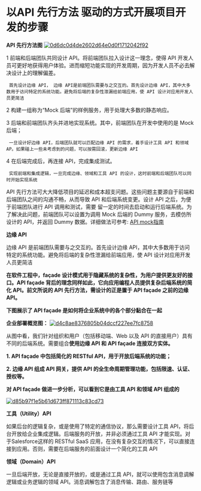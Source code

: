 # 以API 先行方法 驱动的方式开展项目开发的步骤

**API 先行方法图**
<a href="https://ibb.co/Cs8C3vj"><img src="https://i.ibb.co/6Jw97bK/0d6dc0d4de2602d64e0d0f1712042f92.jpg" alt="0d6dc0d4de2602d64e0d0f1712042f92" border="0"></a>

  1  前端和后端团队共同设计 API。将前端团队拉入设计这一理念，使得 API 开发人员可更好地获得用户体验。进而缩短功能实现的开发周期，因为开发人员不必去解决设计上的理解偏差。    
     
     首先设计边缘 API， 边缘 API是前端团队需要与之交互的。首先设计边缘 API，其中大多数用于访问特定的系统功能。避免将后端的复杂性泄漏给前端应用，使 API 设计对应用开发人员更简洁
  
  2  构建一组称为“Mock 后端”的样例服务，用于处理大多数的静态响应。
  
  3  后端和前端团队齐头并进地实现系统。其中，前端团队在开发中使用的是 Mock 后端；     
     
     一旦设计好边缘 API，后端团队就可以匹配边缘 API 的需求，着手设计工具 API 和领域 AP。如果碰上一些未考虑到的问题，可以按需回滚，更新边缘 API
  
  4  在后端完成后，再连接 API，完成集成测试。     
     
     实现前端和集成逻辑，一旦完成边缘、领域和工具 API 的设计，这时前端和后端团队可以同时开始实现系统

  
  API 先行方法可大大降低项目的延迟和成本超支问题。这些问题主要源自于前端和后端团队之间的沟通不畅，从而导致 API 和后端系统变更。设计 API 之后，为便于前端团队进行 API 调用和测试，需要
  留一定的时间去启动和运行后端系统。为了解决此问题，前端团队可以设置为调用 Mock 后端的 Dummy 服务，去模仿所设计的 API，并返回 Dummy 数据。详细做法可参考: [API mock指南](https://stoplight.io/mock-api-guide/basics/)

**边缘 API**

边缘 API 是前端团队需要与之交互的。首先设计边缘 API，其中大多数用于访问特定的系统功能。避免将后端的复杂性泄漏给前端应用，使 API 设计对应用开发人员更简洁

**在软件工程中，façade 设计模式用于隐藏系统的复杂性，为用户提供更友好的接口。API façade 背后的理念同样如此，它向应用编程人员提供复杂后端系统的简化 API。前文所说的 API 先行方法，需设计的正是置于 API façade 之前的边缘 API。**

**下图展示了 API façade 是如何将企业系统中的各个部分黏合在一起**

**企业部署概览图：**
<a href="https://ibb.co/c3CyFy9"><img src="https://i.ibb.co/DW81C1F/d4c8ae8376805b04dccf227ee7fc8758.jpg" alt="d4c8ae8376805b04dccf227ee7fc8758" border="0"></a>

从图中看，我们针对组织和用户（包括移动端、Web 以及 API 的直接用户）具有不同的后端系统。需要组合**使用边缘 API 和 API façade 连接双方实体。**

**1. API façade 中包括简化的 RESTful API，用于开放后端系统的功能；**

**2. 边缘 API 组成 API 网关，提供 API 的全生命周期管理功能，包括限速、认证、授权等。**

**对 API façade 做进一步分析，可以看到它是由工具 API 和领域 API 组成的**

<a href="https://ibb.co/BN03GYw"><img src="https://i.ibb.co/tXVKz13/d85b97f1e5b61d673ff871113c83cd73.jpg" alt="d85b97f1e5b61d673ff871113c83cd73" border="0"></a>

**工具（Utility）API**

如果后台的逻辑复杂，或是使用了特定的通信协议，那么需要设计工具 API，将后台开放给企业集成逻辑。后端服务的开放，并非必须通过工具 API 才能实现。对于Salesforce这样的 RESTful SaaS 应用，在没有复杂交互的情况下，可以直接连接到应用。否则，需要在后端服务的前面设计一个简化的工具 API

**领域（Domain）API**

一旦后端开放，无论是直接开放的，或是通过工具 API，就可以使用包含消息调解逻辑或业务逻辑的领域 API。消息调解包含了消息传输、路由、服务链等
